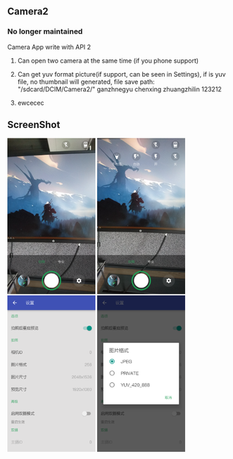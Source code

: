 ## Camera2

### No longer maintained

Camera App write with API 2

1. Can open two camera at the same time (if you phone support)

2. Can get yuv format picture(if support, can be seen in Settings), if is yuv file, no thumbnail will generated, file save path: "/sdcard/DCIM/Camera2/"
ganzhnegyu
chenxing
zhuangzhilin
123212
3. ewcecec
## ScreenShot

<img width="200" src="./img/intro_1.png"></img>
<img width="200" src="./img/intro_2.png"></img>
<img width="200" src="./img/intro_3.png"></img>
<img width="200" src="./img/intro_4.png"></img>


